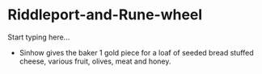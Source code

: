 # Riddleport-and-Rune-wheel

Start typing here...

- Sinhow gives the baker 1 gold piece for a loaf of seeded bread stuffed cheese, various fruit, olives, meat and honey.

